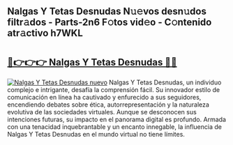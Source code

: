 ## Nalgas Y Tetas Desnudas N𝚞𝚎vos desn𝚞dos filtr𝚊dos - Parts-2n6 F𝚘tos vid𝚎o - C𝚘ntenido atr𝚊ctivo h7WKL

# <h2><a href="http://mb5cubj.tromn.icu/?c=Nalgas+Y+Tetas+Desnudas">🔗👉👉👉 Nalgas Y Tetas Desnudas 🔗🔗</a></h2>

[![Nalgas Y Tetas Desnudas nuevo](https://i.imgur.com/pEAQMta.gif)](http://mb5cubj.tromn.icu/?c=Nalgas+Y+Tetas+Desnudas)
Nalgas Y Tetas Desnudas, un individuo complejo e intrigante, desafía la comprensión fácil. Su innovador estilo de comunicación en línea ha cautivado y enfurecido a sus seguidores, encendiendo debates sobre ética, autorrepresentación y la naturaleza evolutiva de las sociedades virtuales. Aunque se desconocen sus intenciones futuras, su impacto en el panorama digital es profundo. Armada con una tenacidad inquebrantable y un encanto innegable, la influencia de Nalgas Y Tetas Desnudas en el mundo virtual no tiene límites.
